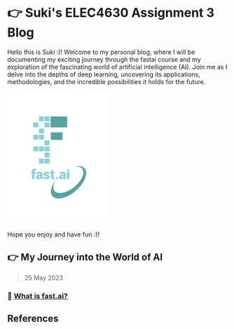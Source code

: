 # :point_right: Suki's ELEC4630 Assignment 3 Blog

Hello this is Suki :)! Welcome to my personal blog, where I will be documenting my exciting journey through the fastai course and my exploration of the fascinating world of artificial intelligence (AI). Join me as I delve into the depths of deep learning, uncovering its applications, methodologies, and the incredible possibilities it holds for the future.

![Image of fast.ai logo](images/logo.png)

Hope you enjoy and have fun :)!

## 	:point_right: My Journey into the World of AI

> 25 May 2023
### :footprints: [What is fast.ai?](https://github.com/sukizzz/Suki-s-Fast.ai-Blog.github.io/blob/master/_posts/2023-05-26-whatisfastai.md)



## References
